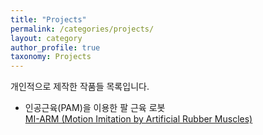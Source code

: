 ```yaml
---
title: "Projects"
permalink: /categories/projects/
layout: category
author_profile: true
taxonomy: Projects
---
```


개인적으로 제작한 작품들 목록입니다. 

* 인공근육(PAM)을 이용한 팔 근육 로봇  
[MI-ARM (Motion Imitation by Artificial Rubber Muscles)](/categories/projects/mi-arm)  


